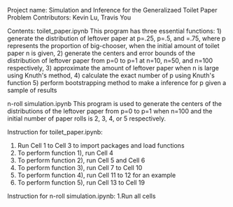Project name: Simulation and Inference for the Generalizaed Toilet Paper Problem
Contributors: Kevin Lu, Travis You


Contents:
toilet_paper.ipynb
This program has three essential functions: 1) generate the distribution of leftover paper at p=.25, p=.5, and =.75, where p represents the proportion of big-chooser, when the initial amount of toilet paper n is given, 2) generate the centers and error bounds of the distribution of leftover paper from p=0 to p=1 at n=10, n=50, and n=100 respectively, 3) approximate the amount of leftover paper when n is large using Knuth's method, 4) calculate the exact number of p using Knuth's function 5) perform bootstrapping method to make a inference for p given a sample of results

n-roll simulation.ipynb
This program is used to generate the centers of the distributions of the leftover paper from p=0 to p=1 when n=100 and the initial number of paper rolls is 2, 3, 4, or 5 respectively.


Instruction for toilet_paper.ipynb:
1. Run Cell 1 to Cell 3 to import packages and load functions
2. To perform function 1), run Cell 4
3. To perform function 2), run Cell 5 and Cell 6
4. To perform function 3), run Cell 7 to Cell 10
5. To perform function 4), run Cell 11 to 12 for an example
6. To perform function 5), run Cell 13 to Cell 19

Instruction for n-roll simulation.ipynb:
1.Run all cells

